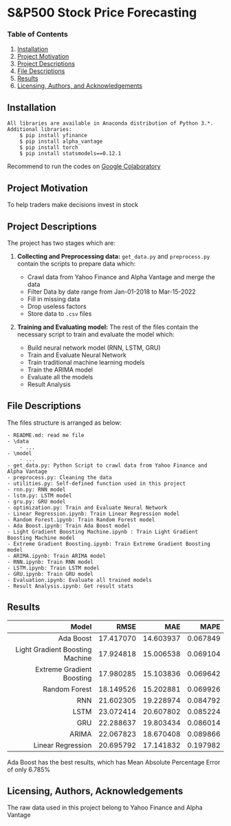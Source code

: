 # S&P500 Stock Price Forecasting

### Table of Contents

1. [Installation](#installation)
2. [Project Motivation](#motivation)
4. [Project Descriptions](#project)
4. [File Descriptions](#files)
5. [Results](#results)
6. [Licensing, Authors, and Acknowledgements](#licensing)

## Installation <a name="installation"></a>

    All libraries are available in Anaconda distribution of Python 3.*.
    Additional libraries:
        $ pip install yfinance
        $ pip install alpha_vantage
        $ pip install torch
        $ pip install statsmodels==0.12.1

Recommend to run the codes on [Google Colaboratory](https://research.google.com/colaboratory/)


## Project Motivation<a name="motivation"></a>

To help traders make decisions invest in stock

## Project Descriptions<a name="project"></a>

The project has two stages which are:

1. **Collecting and Preprocessing data:** `get_data.py` and `preprocess.py` 
contain the scripts to prepare data which:
    - Crawl data from Yahoo Finance and Alpha Vantage and merge the data
    - Filter Data by date range from Jan-01-2018 to Mar-15-2022
    - Fill in missing data
    - Drop useless factors
    - Store data to `.csv` files

2. **Training and Evaluating model:** The rest of the files contain the necessary script to train and evaluate the model which:
    - Build neural network model (RNN, LSTM, GRU)
    - Train and Evaluate Neural Network
    - Train traditional machine learning models
    - Train the ARIMA model
    - Evaluate all the models
    - Result Analysis

## File Descriptions <a name="files"></a>

The files structure is arranged as below:

	- README.md: read me file
    - \data
        - ...
    - \model
        - ...
    - get_data.py: Python Script to crawl data from Yahoo Finance and Alpha Vantage
    - preprocess.py: Cleaning the data
    - utilities.py: Self-defined function used in this project
    - rnn.py: RNN model
    - lstm.py: LSTM model
    - gru.py: GRU model
    - optimization.py: Train and Evaluate Neural Network
    - Linear Regression.ipynb: Train Linear Regression model 
    - Random Forest.ipynb: Train Random Forest model 
    - Ada Boost.ipynb: Train Ada Boost model 
    - Light Gradient Boosting Machine.ipynb : Train Light Gradient Boosting Machine model 
    - Extreme Gradient Boosting.ipynb: Train Extreme Gradient Boosting model 
    - ARIMA.ipynb: Train ARIMA model 
    - RNN.ipynb: Train RNN model 
    - LSTM.ipynb: Train LSTM model 
    - GRU.ipynb: Train GRU model 
    - Evaluation.ipynb: Evaluate all trained models
    - Result Analysis.ipynb: Get result stats

    
    
    
    


## Results<a name="results"></a>

|                           Model |      RMSE |       MAE |     MAPE |
|--------------------------------:|----------:|----------:|---------:|
|                       Ada Boost | 17.417070 | 14.603937 | 0.067849 |
| Light Gradient Boosting Machine | 17.924818 | 15.006538 | 0.069104 |
|       Extreme Gradient Boosting | 17.980285 | 15.103836 | 0.069642 |
|                   Random Forest | 18.149526 | 15.202881 | 0.069926 |
|                             RNN | 21.602305 | 19.228974 | 0.084792 |
|                            LSTM | 23.072414 | 20.607802 | 0.085224 |
|                             GRU | 22.288637 | 19.803434 | 0.086014 |
|                           ARIMA | 22.067823 | 18.670408 | 0.089866 |
|               Linear Regression | 20.695792 | 17.141832 | 0.197982 |

Ada Boost has the best results, which has Mean Absolute Percentage Error of only 6.785%

## Licensing, Authors, Acknowledgements<a name="licensing"></a>
The raw data used in this project belong to Yahoo Finance and Alpha Vantage